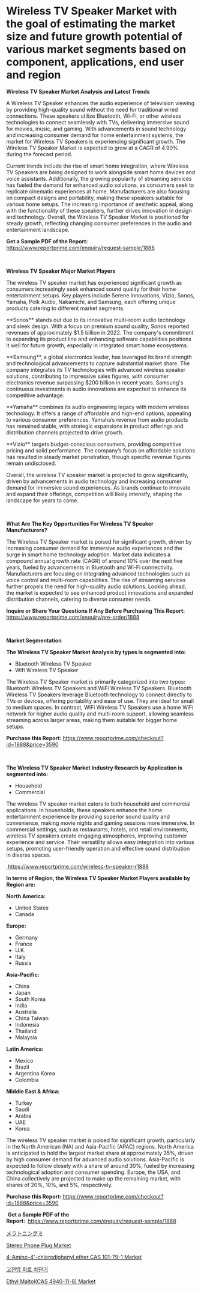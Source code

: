 <p><h1>Wireless TV Speaker Market with the goal of estimating the market size and future growth potential of various market segments based on component, applications, end user and region</h1></p><p><strong>Wireless TV Speaker Market Analysis and Latest Trends</strong></p>
<p><p>A Wireless TV Speaker enhances the audio experience of television viewing by providing high-quality sound without the need for traditional wired connections. These speakers utilize Bluetooth, Wi-Fi, or other wireless technologies to connect seamlessly with TVs, delivering immersive sound for movies, music, and gaming. With advancements in sound technology and increasing consumer demand for home entertainment systems, the market for Wireless TV Speakers is experiencing significant growth. The Wireless TV Speaker Market is expected to grow at a CAGR of 4.90% during the forecast period. </p><p>Current trends include the rise of smart home integration, where Wireless TV Speakers are being designed to work alongside smart home devices and voice assistants. Additionally, the growing popularity of streaming services has fueled the demand for enhanced audio solutions, as consumers seek to replicate cinematic experiences at home. Manufacturers are also focusing on compact designs and portability, making these speakers suitable for various home setups. The increasing importance of aesthetic appeal, along with the functionality of these speakers, further drives innovation in design and technology. Overall, the Wireless TV Speaker Market is positioned for steady growth, reflecting changing consumer preferences in the audio and entertainment landscape.</p></p>
<p><strong>Get a Sample PDF of the Report:&nbsp;</strong> <a href="https://www.reportprime.com/enquiry/request-sample/1888">https://www.reportprime.com/enquiry/request-sample/1888</a></p>
<p>&nbsp;</p>
<p><strong>Wireless TV Speaker Major Market Players</strong></p>
<p><p>The wireless TV speaker market has experienced significant growth as consumers increasingly seek enhanced sound quality for their home entertainment setups. Key players include Serene Innovations, Vizio, Sonos, Yamaha, Polk Audio, Nakamichi, and Samsung, each offering unique products catering to different market segments.</p><p>**Sonos** stands out due to its innovative multi-room audio technology and sleek design. With a focus on premium sound quality, Sonos reported revenues of approximately $1.5 billion in 2022. The company's commitment to expanding its product line and enhancing software capabilities positions it well for future growth, especially in integrated smart home ecosystems.</p><p>**Samsung**, a global electronics leader, has leveraged its brand strength and technological advancements to capture substantial market share. The company integrates its TV technologies with advanced wireless speaker solutions, contributing to impressive sales figures, with consumer electronics revenue surpassing $200 billion in recent years. Samsung's continuous investments in audio innovations are expected to enhance its competitive advantage.</p><p>**Yamaha** combines its audio engineering legacy with modern wireless technology. It offers a range of affordable and high-end options, appealing to various consumer preferences. Yamaha’s revenue from audio products has remained stable, with strategic expansions in product offerings and distribution channels projected to drive growth.</p><p>**Vizio** targets budget-conscious consumers, providing competitive pricing and solid performance. The company’s focus on affordable solutions has resulted in steady market penetration, though specific revenue figures remain undisclosed.</p><p>Overall, the wireless TV speaker market is projected to grow significantly, driven by advancements in audio technology and increasing consumer demand for immersive sound experiences. As brands continue to innovate and expand their offerings, competition will likely intensify, shaping the landscape for years to come.</p></p>
<p>&nbsp;</p>
<p><strong>What Are The Key Opportunities For Wireless TV Speaker Manufacturers?</strong></p>
<p><p>The Wireless TV Speaker market is poised for significant growth, driven by increasing consumer demand for immersive audio experiences and the surge in smart home technology adoption. Market data indicates a compound annual growth rate (CAGR) of around 10% over the next five years, fueled by advancements in Bluetooth and Wi-Fi connectivity. Manufacturers are focusing on integrating advanced technologies such as voice control and multi-room capabilities. The rise of streaming services further propels the need for high-quality audio solutions. Looking ahead, the market is expected to see enhanced product innovations and expanded distribution channels, catering to diverse consumer needs.</p></p>
<p><strong>Inquire or Share Your Questions If Any Before Purchasing This Report:</strong> <a href="https://www.reportprime.com/enquiry/pre-order/1888">https://www.reportprime.com/enquiry/pre-order/1888</a></p>
<p>&nbsp;</p>
<p><strong>Market Segmentation</strong></p>
<p><strong>The Wireless TV Speaker Market Analysis by types is segmented into:</strong></p>
<p><ul><li>Bluetooth Wireless TV Speaker</li><li>Wifi Wireless TV Speaker</li></ul></p>
<p><p>The Wireless TV Speaker market is primarily categorized into two types: Bluetooth Wireless TV Speakers and WiFi Wireless TV Speakers. Bluetooth Wireless TV Speakers leverage Bluetooth technology to connect directly to TVs or devices, offering portability and ease of use. They are ideal for small to medium spaces. In contrast, WiFi Wireless TV Speakers use a home WiFi network for higher audio quality and multi-room support, allowing seamless streaming across larger areas, making them suitable for bigger home setups.</p></p>
<p><strong>Purchase this Report:&nbsp;</strong><a href="https://www.reportprime.com/checkout?id=1888&price=3590">https://www.reportprime.com/checkout?id=1888&price=3590</a></p>
<p>&nbsp;</p>
<p><strong>The Wireless TV Speaker Market Industry Research by Application is segmented into:</strong></p>
<p><ul><li>Household</li><li>Commercial</li></ul></p>
<p><p>The wireless TV speaker market caters to both household and commercial applications. In households, these speakers enhance the home entertainment experience by providing superior sound quality and convenience, making movie nights and gaming sessions more immersive. In commercial settings, such as restaurants, hotels, and retail environments, wireless TV speakers create engaging atmospheres, improving customer experience and service. Their versatility allows easy integration into various setups, promoting user-friendly operation and effective sound distribution in diverse spaces.</p></p>
<p><a href="https://www.reportprime.com/wireless-tv-speaker-r1888">&nbsp;https://www.reportprime.com/wireless-tv-speaker-r1888</a></p>
<p><strong>In terms of Region, the Wireless TV Speaker Market Players available by Region are:</strong></p>
<p>
    <p> <strong> North America: </strong>
        <ul>
            <li>United States</li>
            <li>Canada</li>
        </ul>
        </p> 
    <p> <strong> Europe: </strong>
        <ul>
            <li>Germany</li>
            <li>France</li>
            <li>U.K.</li>
            <li>Italy</li>
            <li>Russia</li>
        </ul>
        </p> 
    <p> <strong> Asia-Pacific: </strong>
        <ul>
            <li>China</li>
            <li>Japan</li>
            <li>South Korea</li>
            <li>India</li>
            <li>Australia</li>
            <li>China Taiwan</li>
            <li>Indonesia</li>
            <li>Thailand</li>
            <li>Malaysia</li>
        </ul>
        </p> 
    <p> <strong> Latin America: </strong>
        <ul>
            <li>Mexico</li>
            <li>Brazil</li>
            <li>Argentina Korea</li>
            <li>Colombia</li>
        </ul>
        </p> 
    <p> <strong> Middle East & Africa: </strong>
        <ul>
            <li>Turkey</li>
            <li>Saudi</li>
            <li>Arabia</li>
            <li>UAE</li>
            <li>Korea</li>
        </ul>
    </p>
    </p>
<p><p>The wireless TV speaker market is poised for significant growth, particularly in the North American (NA) and Asia-Pacific (APAC) regions. North America is anticipated to hold the largest market share at approximately 35%, driven by high consumer demand for advanced audio solutions. Asia-Pacific is expected to follow closely with a share of around 30%, fueled by increasing technological adoption and consumer spending. Europe, the USA, and China collectively are projected to make up the remaining market, with shares of 20%, 10%, and 5%, respectively.</p></p>
<p><strong>Purchase this Report: </strong><a href="https://www.reportprime.com/checkout?id=1888&price=3590">https://www.reportprime.com/checkout?id=1888&price=3590</a></p>
<p>&nbsp;<strong>Get a Sample PDF of the Report:&nbsp;&nbsp;</strong><a href="https://www.reportprime.com/enquiry/request-sample/1888">https://www.reportprime.com/enquiry/request-sample/1888</a></p>
<p><strong></strong></p>
<p><p><a href="https://medium.com/@shuvohaque77/%E3%83%A1%E3%83%A9%E3%83%88%E3%83%8B%E3%83%B3%E3%82%AC%E3%83%9F%E3%83%BC%E7%94%A3%E6%A5%AD%E4%BA%88%E6%B8%AC-%E5%B8%82%E5%A0%B4%E3%81%AE%E5%A4%89%E5%8C%96%E3%81%A8%E6%88%A6%E7%95%A5%E7%9A%84%E5%91%BD%E9%A1%8C-2024%E5%B9%B4-2031%E5%B9%B4-9dce6a64d375">メラトニングミ</a></p><p><a href="https://github.com/AKSHATREPORTPRIME/Market-Research-Report-List-6/blob/main/stereo-phone-plug-market.md">Stereo Phone Plug Market</a></p><p><a href="https://issuu.com/reportprime-2/docs/4-amino-4-chlorodiphenyl-ether-cas-_2f62645bd2c5b0">4-Amino-4'-chlorodiphenyl ether CAS 101-79-1 Market</a></p><p><a href="https://medium.com/@darrelchjxmz/%EA%B3%A0%EC%A0%84%EC%95%95-%EC%B0%A8%EB%8B%A8%EA%B8%B0-%EC%8B%9C%EC%9E%A5-%EA%B8%80%EB%A1%9C%EB%B2%8C-%EB%B0%8F-%EC%A7%80%EC%97%AD-%EB%B6%84%EC%84%9D-%EC%B5%9C%EC%A2%85-%EC%82%AC%EC%9A%A9%EC%9E%90%EC%9D%B8%ED%84%B0%ED%8E%98%EC%9D%B4%EC%8A%A4-%EC%A0%9C%ED%92%88-%EB%B0%8F-%EC%A7%80%EC%97%AD%EC%97%90-%EC%A4%91%EC%A0%90-%EB%B6%84%EC%84%9D-%EB%B0%8F-%EC%98%88%EC%B8%A1-2024-2031-11d420b65294">고전압 회로 차단기</a></p><p><a href="https://medium.com/@jacobwilkins67/ethyl-maltol-cas-4940-11-8-market-overview-global-market-trends-and-future-prospects-from-2024-to-28f1c6b34836">Ethyl Maltol(CAS 4940-11-8) Market</a></p></p>